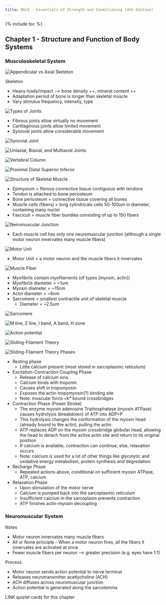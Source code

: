 ```yaml
---
title: NSCA - Essentials of Strength and Conditioning (4th Edition)
---
```


{% include toc %}

## Chapter 1 - Structure and Function of Body Systems

### Musculoskeletal System

![Appendicular vs Axial Skeleton](http://www.teachpe.com/images/anatomy-physiology/axiel-skeleton400.jpg)

Skeleton
- Heavy loads/impact --> bone density ++, mineral content ++
- Adaptation period of bone is longer than skeletal muscle
- Vary stimulus frequency, intensity, type

![Types of Joints](http://slideplayer.com/9732189/31/images/3/Types+of+Joints+Fibrous+joint+Cartilaginous+joint+Synovial+joint.jpg)
- Fibrous joints allow virtually no movement
- Cartilaginous joints allow limited movement
- Synovial joints allow considerable movement

![Synovial Joint](http://slideplayer.com/6324503/21/images/13/Ligament+Joint+cavity+%28contains+synovial+fluid%29+Articular+%28hyaline%29.jpg)

![Uniaxial, Biaxial, and Multiaxial Joints](http://bio.rutgers.edu/~gb102/lab_8/intro/joints_w_arrows.jpg)

![Vertebral Column](http://cdn1.teachmeseries.com/tmanatomy/wp-content/uploads/20171222220342/Overview-of-the-Different-Parts-of-the-Vertebral-Column-1.jpg)

![Proximal Distal Superior Inferior](http://cdn1.teachmeseries.com/tmanatomy/wp-content/uploads/20171222213953/anatomical-terms-of-location.jpg)

![Structure of Skeletal Muscle](http://library.open.oregonstate.edu/aandp/wp-content/uploads/sites/9/2018/01/1001_Muscle_Tissue_revised-1024x516.png)
- Epimysium = fibrous connective tissue contiguous with tendons
- Tendon is attached to bone periosteum
- Bone periosteum = connective tissue covering all bones
- Muscle cells (fibers) = long cylindricals cells 50-100um in diameter, containing many nuclei
- Fasciculi = muscle fiber bundles consisting of up to 150 fibers

![Neiromuscular Junction](https://i.ytimg.com/vi/DxShix3Mqow/hqdefault.jpg)
- Each muscle cell has only one neuromuscular junction (although a single motor neuron innervates many muscle fibers)

![Motor Unit](http://images.tutorvista.com/content/nervous-coordination/neuron-structure.jpeg)
- Motor Unit = a motor neuron and the muscle fibers it innervates

![Muscle Fiber](https://www.researchgate.net/profile/Walter_Frontera/publication/266680796/figure/fig2/AS:392133790978056@1470503390011/The-transverse-tubules-and-sarcoplasmic-reticulum-systems-Adapted-by-permission-from.png)
- Myofibrils contain myofilaments (of types [myosin, actin])
- Myofibrils diameter = ~1um
- Myosin diameter = ~15nm
- Actin diameter = ~6nm
- Sarcomere = smallest contractile unit of skeletal muscle
  - Diameter = ~2.5um

![Sarcomere]()

![M line, Z line, I band, A band, H zone]()

![Action potential]()

![Sliding-Filament Theory]()

![Sliding-Filament Theory Phases]()
- Resting phase
  - Little calcium present (most stored in sarcoplasmic reticulum)
- Excitation-Contraction Coupling Phase
  - Release of calcium ions
  - Calcium binds with troponin
  - Causes shift in tropomyosin
  - Exposes the actin-tropomyosin(?) binding site
  - Note: muscular force =k* bound crossbridges
- Contraction Phase (Power Stroke)
  - The enzyme myosin adenosine Triphosphatase (myosin ATPase) causes hydrolysis (breakdown) of ATP into ADP+P
  - This hydrolysis changes the conformation of the myosin head (already bound to the actin), pulling the actin
  - ATP replaces ADP on the myosin crossbridge globular head, allowing the head to detach from the active actin site and return to its original position
  - If calcium is available, contraction can continue; else, relaxation occurs
  - Note: calcium is used for a lot of other things like glycolytic and oxidative energy metabolism, protein synthesis and degredation
- Recharge Phase
  - Repeated actions above, conditional on sufficient myosin ATPase, ATP, calcium
- Relaxation Phase
  - Upon stimulation of the motor nerve
  - Calcium is pumped back into the sarcoplasmic reticulum
  - Insufficient calcium in the sarcoplasm prevents contraction
  - ATP finishes actin-myosin decoupling

### Neuromuscular System

Notes
- Motor neuron innervates many muscle fibers
- All or None principle - When a motor neuron fires, all the fibers it innervates are activated at once
- Fewer muscle fibers per neuron --> greater precision (e.g. eyes have 1:1)

Process
- Motor neuron sends action potential to nerve terminal
- Releases neurotransmitter acetlycholine (ACH)
- ACH diffuses across neuromuscular junction
- Action potential is generated along the sarcolemma



LINK quizlet cards for this chapter
